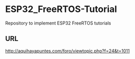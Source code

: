 # ESP32_FreeRTOS-Tutorial

Repository to implement ESP32 FreeRTOS tutorials

## URL

http://aquihayapuntes.com/foro/viewtopic.php?f=24&t=1011
